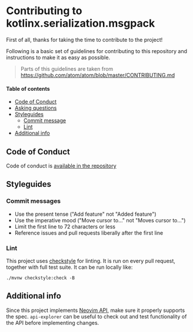 # Contributing to kotlinx.serialization.msgpack

First of all, thanks for taking the time to contribute to the project!

Following is a basic set of guidelines for contributing to this repository and instructions to make it as easy as possible.

> Parts of this guidelines are taken from https://github.com/atom/atom/blob/master/CONTRIBUTING.md

#### Table of contents

- [Code of Conduct](#code-of-conduct)
- [Asking questions](#asking-questions)
- [Styleguides](#styleguides)
  - [Commit message](#commit-messages)
  - [Lint](#lint)
- [Additional info](#additional-info)

## Code of Conduct

Code of conduct is [available in the repository](CODE_OF_CONDUCT.md)

## Styleguides

### Commit messages
 - Use the present tense ("Add feature" not "Added feature")
 - Use the imperative mood ("Move cursor to..." not "Moves cursor to...")
 - Limit the first line to 72 characters or less
 - Reference issues and pull requests liberally after the first line

### Lint

This project uses [checkstyle](https://checkstyle.org/) for linting. It is run on every pull request, together with full test suite. It can be run locally like:

```
./mvnw checkstyle:check -B
```

## Additional info

Since this project implements [Neovim API](https://neovim.io/doc/user/api.html), make sure it properly supports the spec. `api-explorer` can be useful to check out and test functionality of the API before implementing changes.
